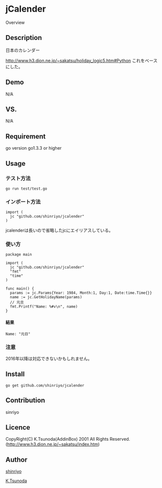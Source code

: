 jCalender
====

Overview

## Description

日本のカレンダー

http://www.h3.dion.ne.jp/~sakatsu/holiday_logic5.htm#Python
これをベースにした。

## Demo

N/A

## VS. 

N/A

## Requirement

go version go1.3.3 or higher

## Usage

### テスト方法
```
go run test/test.go
```

### インポート方法
```
import (
  jc "github.com/shinriyo/jcalender"
)
```

jcalenderは長いので省略したjcにエイリアスしている。

### 使い方
```
package main

import (
  jc "github.com/shinriyo/jcalender"
  "fmt"
  "time"
)

func main() {
  params := jc.Params{Year: 1984, Month:1, Day:1, Date:time.Time{}}
  name := jc.GetHolidayName(params)
  // 元旦
  fmt.Printf("Name: %#v\n", name)
}
```

#### 結果
```
Name: "元日"
```

### 注意

2016年以降は対応できないかもしれません。

## Install

```
go get github.com/shinriyo/jcalender
```

## Contribution

sinriyo

## Licence

CopyRight(C) K.Tsunoda(AddinBox) 2001 All Rights Reserved.
(http://www.h3.dion.ne.jp/~sakatsu/index.htm)

## Author

[shinriyo](https://github.com/shinriyo/)

[K.Tsunoda](http://www.h3.dion.ne.jp/~sakatsu/index.htm)


